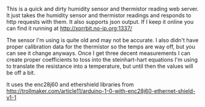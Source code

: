This is a quick and dirty humidity sensor and thermistor reading web server. It just takes the humidity sensor and thermistor readings and responds to http requests with them. It also supports json output. If I keep it online you can find it running at http://xorrbit.no-ip.org:1337/

The sensor I'm using is quite old and may not be accurate. I also didn't have proper calibration data for the thermistor so the temps are way off, but you can see it change anyways. Once I get three decent measurements I can create proper coefficients to toss into the steinhart-hart equations I'm using to translate the resistance into a temperature, but until then the values will be off a bit.

It uses the enc28j60 and ethershield libraries from http://trollmaker.com/article11/arduino-1-0-with-enc28j60-ethernet-shield-v1-1
